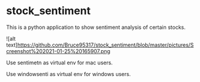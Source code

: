 # stock_sentiment
This is a python application to show sentiment analysis of certain stocks.

![alt text]https://github.com/Bruce95317/stock_sentiment/blob/master/pictures/Screenshot%202021-01-25%20165907.png


Use sentimetn as virtual env for mac users.


Use windowsenti as virtual env for windows users. 
